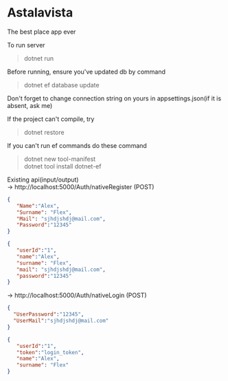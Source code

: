 # Astalavista
The best place app ever

To run server
> dotnet run

Before running, ensure you've updated db by command  
> dotnet ef database update

Don't forget to change connection string on yours in appsettings.json(if it is absent, ask me)

If the project can't compile, try
> dotnet restore

If you can't run ef commands do these command
> dotnet new tool-manifest  
> dotnet tool install dotnet-ef  

Existing api(input/output)  
-> http://localhost:5000/Auth/nativeRegister (POST)
  ```json
  {
     "Name":"Alex",
     "Surname": "Flex",
     "Mail": "sjhdjshdj@mail.com",
     "Password":"12345"
  }
  ```
  ```json
  {
     "userId":"1",
     "name":"Alex",
     "surname": "Flex",
     "mail": "sjhdjshdj@mail.com",
     "password":"12345"
  }
  ```
-> http://localhost:5000/Auth/nativeLogin (POST)
  ```json
  {
    "UserPassword":"12345",
    "UserMail":"sjhdjshdj@mail.com"
  }
  ```
  ```json
  {
     "userId":"1",
     "token":"login_token",
     "name":"Alex",
     "surname": "Flex"
  }
  ```
  
